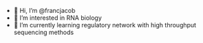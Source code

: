 - 👋 Hi, I’m @francjacob
- 👀 I’m interested in RNA biology
- 🌱 I’m currently learning regulatory network with high throughput sequencing methods

<!---
francjacob/francjacob is a ✨ special ✨ repository because its `README.md` (this file) appears on your GitHub profile.
You can click the Preview link to take a look at your changes.
--->
